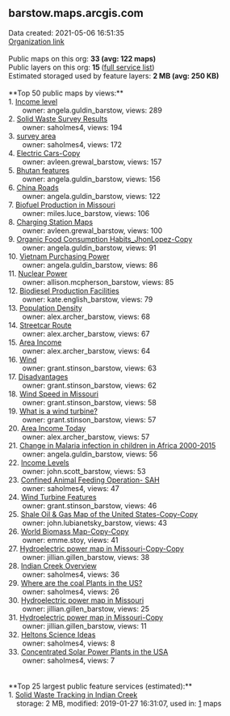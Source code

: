 <h2>barstow.maps.arcgis.com</h2> Data created: 2021-05-06 16:51:35 <br /><a target='new' href='https://barstow.maps.arcgis.com'>Organization link</a><br /><br />Public maps on this org: <b>33 (avg: 122 maps)</b><br />Public layers on this org: <b>15 </b>(<a target='new' href='https://services.arcgis.com/LIW3ebfcmMcWUpri/ArcGIS/rest/services'>full service list</a>)<br />Estimated storaged used by feature layers: <b>2 MB (avg: 250 KB)</b><br /><br />**Top 50 public maps by views:**<br />  1. <a target='new' href='https://www.arcgis.com/home/item.html?id=9f4c9d1dffdf4988a3c0b1b206157e0a'>Income level</a> <br />  &nbsp;&nbsp;&nbsp;&nbsp; &nbsp;&nbsp;owner: angela.guldin_barstow, views: 289<br />  2. <a target='new' href='https://www.arcgis.com/home/item.html?id=35eb26fd9fa3465a96acd4db315a2329'>Solid Waste Survey Results</a> <br />  &nbsp;&nbsp;&nbsp;&nbsp; &nbsp;&nbsp;owner: saholmes4, views: 194<br />  3. <a target='new' href='https://www.arcgis.com/home/item.html?id=6d6d8911e22a44349309dfcccd1c623b'>survey area</a> <br />  &nbsp;&nbsp;&nbsp;&nbsp; &nbsp;&nbsp;owner: saholmes4, views: 172<br />  4. <a target='new' href='https://www.arcgis.com/home/item.html?id=99c342eed9b2427eab3e3c3d0f070e3b'>Electric Cars-Copy</a> <br />  &nbsp;&nbsp;&nbsp;&nbsp; &nbsp;&nbsp;owner: avleen.grewal_barstow, views: 157<br />  5. <a target='new' href='https://www.arcgis.com/home/item.html?id=effcf095a94541ed81b77b966f230a6c'>Bhutan features</a> <br />  &nbsp;&nbsp;&nbsp;&nbsp; &nbsp;&nbsp;owner: angela.guldin_barstow, views: 156<br />  6. <a target='new' href='https://www.arcgis.com/home/item.html?id=672f93c12a124f74a2a169713bcc2336'>China Roads</a> <br />  &nbsp;&nbsp;&nbsp;&nbsp; &nbsp;&nbsp;owner: angela.guldin_barstow, views: 122<br />  7. <a target='new' href='https://www.arcgis.com/home/item.html?id=f583929470d648e1b8337823f1cfeaa2'>Biofuel Production in Missouri</a> <br />  &nbsp;&nbsp;&nbsp;&nbsp; &nbsp;&nbsp;owner: miles.luce_barstow, views: 106<br />  8. <a target='new' href='https://www.arcgis.com/home/item.html?id=e7fcdaad4bc84ddc9a876d96e3f5ec0a'>Charging Station Maps</a> <br />  &nbsp;&nbsp;&nbsp;&nbsp; &nbsp;&nbsp;owner: avleen.grewal_barstow, views: 100<br />  9. <a target='new' href='https://www.arcgis.com/home/item.html?id=a16da274b603442f9c4058f43d4fce85'>Organic Food Consumption Habits_JhonLopez-Copy</a> <br />  &nbsp;&nbsp;&nbsp;&nbsp; &nbsp;&nbsp;owner: angela.guldin_barstow, views: 91<br />  10. <a target='new' href='https://www.arcgis.com/home/item.html?id=a9d073d498ba45a7b50a44778367f19c'>Vietnam Purchasing Power</a> <br />  &nbsp;&nbsp;&nbsp;&nbsp; &nbsp;&nbsp;owner: angela.guldin_barstow, views: 86<br />  11. <a target='new' href='https://www.arcgis.com/home/item.html?id=3de6750c0aa7453cbffde7aa7366d0b0'>Nuclear Power</a> <br />  &nbsp;&nbsp;&nbsp;&nbsp; &nbsp;&nbsp;owner: allison.mcpherson_barstow, views: 85<br />  12. <a target='new' href='https://www.arcgis.com/home/item.html?id=8c04f29bced44eb9b9a71fe16e1500e2'>Biodiesel Production Facilities</a> <br />  &nbsp;&nbsp;&nbsp;&nbsp; &nbsp;&nbsp;owner: kate.english_barstow, views: 79<br />  13. <a target='new' href='https://www.arcgis.com/home/item.html?id=176324941c364658a2f06fb430b210b0'>Population Density</a> <br />  &nbsp;&nbsp;&nbsp;&nbsp; &nbsp;&nbsp;owner: alex.archer_barstow, views: 68<br />  14. <a target='new' href='https://www.arcgis.com/home/item.html?id=24662e70a38a474fa980f02cf8bb21a2'>Streetcar Route</a> <br />  &nbsp;&nbsp;&nbsp;&nbsp; &nbsp;&nbsp;owner: alex.archer_barstow, views: 67<br />  15. <a target='new' href='https://www.arcgis.com/home/item.html?id=14eee5872cf34fde9ac51fd124a7552b'>Area Income</a> <br />  &nbsp;&nbsp;&nbsp;&nbsp; &nbsp;&nbsp;owner: alex.archer_barstow, views: 64<br />  16. <a target='new' href='https://www.arcgis.com/home/item.html?id=e9fe88572eb848ac81a1a847312a5494'>Wind</a> <br />  &nbsp;&nbsp;&nbsp;&nbsp; &nbsp;&nbsp;owner: grant.stinson_barstow, views: 63<br />  17. <a target='new' href='https://www.arcgis.com/home/item.html?id=777170781e0743fa83c1f711b4c0be8a'>Disadvantages</a> <br />  &nbsp;&nbsp;&nbsp;&nbsp; &nbsp;&nbsp;owner: grant.stinson_barstow, views: 62<br />  18. <a target='new' href='https://www.arcgis.com/home/item.html?id=8b7fb102c5c14fb595a39be9828fa008'>Wind Speed in Missouri </a> <br />  &nbsp;&nbsp;&nbsp;&nbsp; &nbsp;&nbsp;owner: grant.stinson_barstow, views: 58<br />  19. <a target='new' href='https://www.arcgis.com/home/item.html?id=1112c0f45b80412aa01ecef9dd144d95'>What is a wind turbine? </a> <br />  &nbsp;&nbsp;&nbsp;&nbsp; &nbsp;&nbsp;owner: grant.stinson_barstow, views: 57<br />  20. <a target='new' href='https://www.arcgis.com/home/item.html?id=04e5422712334cd5b6f326751d275839'>Area Income Today</a> <br />  &nbsp;&nbsp;&nbsp;&nbsp; &nbsp;&nbsp;owner: alex.archer_barstow, views: 57<br />  21. <a target='new' href='https://www.arcgis.com/home/item.html?id=f8bcf0b7f623410a85d200f7e64945d5'>Change in Malaria infection in children in Africa 2000-2015</a> <br />  &nbsp;&nbsp;&nbsp;&nbsp; &nbsp;&nbsp;owner: angela.guldin_barstow, views: 56<br />  22. <a target='new' href='https://www.arcgis.com/home/item.html?id=479ec6f3b5254b6680b7be01df93f8da'>Income Levels</a> <br />  &nbsp;&nbsp;&nbsp;&nbsp; &nbsp;&nbsp;owner: john.scott_barstow, views: 53<br />  23. <a target='new' href='https://www.arcgis.com/home/item.html?id=78a5deadbcb64b708d17de2e374761bf'>Confined Animal Feeding Operation- SAH</a> <br />  &nbsp;&nbsp;&nbsp;&nbsp; &nbsp;&nbsp;owner: saholmes4, views: 47<br />  24. <a target='new' href='https://www.arcgis.com/home/item.html?id=a37d698c240d40f9b02c63691729bbd1'>Wind Turbine Features</a> <br />  &nbsp;&nbsp;&nbsp;&nbsp; &nbsp;&nbsp;owner: grant.stinson_barstow, views: 46<br />  25. <a target='new' href='https://www.arcgis.com/home/item.html?id=2744723f512447c3b0fb9acf35409df0'>Shale Oil & Gas Map of the United States-Copy-Copy</a> <br />  &nbsp;&nbsp;&nbsp;&nbsp; &nbsp;&nbsp;owner: john.lubianetsky_barstow, views: 43<br />  26. <a target='new' href='https://www.arcgis.com/home/item.html?id=ec430d1a7427495b98b3abfde81ffd8c'>World Biomass Map-Copy-Copy</a> <br />  &nbsp;&nbsp;&nbsp;&nbsp; &nbsp;&nbsp;owner: emme.stoy, views: 41<br />  27. <a target='new' href='https://www.arcgis.com/home/item.html?id=596e8236736f4a42aad9813395bb704e'>Hydroelectric power map in Missouri-Copy-Copy</a> <br />  &nbsp;&nbsp;&nbsp;&nbsp; &nbsp;&nbsp;owner: jillian.gillen_barstow, views: 38<br />  28. <a target='new' href='https://www.arcgis.com/home/item.html?id=ccecfd305b194abb962b86ee0ce7e8c9'>Indian Creek Overview</a> <br />  &nbsp;&nbsp;&nbsp;&nbsp; &nbsp;&nbsp;owner: saholmes4, views: 36<br />  29. <a target='new' href='https://www.arcgis.com/home/item.html?id=4e1f1534d4be4eabaa74b78d55945f0f'>Where are the coal Plants in the US? </a> <br />  &nbsp;&nbsp;&nbsp;&nbsp; &nbsp;&nbsp;owner: saholmes4, views: 26<br />  30. <a target='new' href='https://www.arcgis.com/home/item.html?id=167f4da3ad3548aaa90ecf468b9bcd57'>Hydroelectric power map in Missouri</a> <br />  &nbsp;&nbsp;&nbsp;&nbsp; &nbsp;&nbsp;owner: jillian.gillen_barstow, views: 25<br />  31. <a target='new' href='https://www.arcgis.com/home/item.html?id=976e6fdb0edf4a8c8a27dc4f0c194a63'>Hydroelectric power map in Missouri-Copy</a> <br />  &nbsp;&nbsp;&nbsp;&nbsp; &nbsp;&nbsp;owner: jillian.gillen_barstow, views: 11<br />  32. <a target='new' href='https://www.arcgis.com/home/item.html?id=7c6f5f2bde7849c78c63788be6cea3ce'>Heltons Science Ideas</a> <br />  &nbsp;&nbsp;&nbsp;&nbsp; &nbsp;&nbsp;owner: saholmes4, views: 8<br />  33. <a target='new' href='https://www.arcgis.com/home/item.html?id=78a70064956249f0a90202596c497377'>Concentrated Solar Power Plants in the USA</a> <br />  &nbsp;&nbsp;&nbsp;&nbsp; &nbsp;&nbsp;owner: saholmes4, views: 7<br /><br /><br />**Top 25 largest public feature services (estimated):**<br /> 1. <a target='new' href='https://www.arcgis.com/home/item.html?id=6396651eec2a4a3d90b8844d72b2aace'>Solid Waste Tracking in Indian Creek</a><br /> &nbsp;&nbsp;&nbsp;&nbsp;storage: 2 MB, modified: 2019-01-27 16:31:07,  used in: <a target='new' href='https://ed-ind-tb.s3-us-west-1.amazonaws.com/ADI/6396651eec2a4a3d90b8844d72b2aace.html'> 1</a> maps<br />